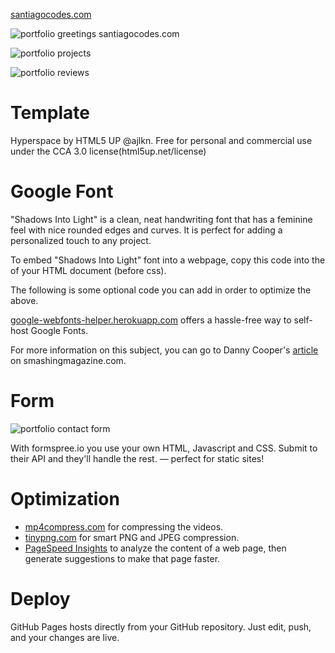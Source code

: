 [santiagocodes.com](https://santiagocodes.com/)

![portfolio greetings santiagocodes.com](https://i.postimg.cc/VNH0TQyq/portfolio-p1.png)

![portfolio projects](https://i.postimg.cc/Ss2YbTqw/portfolio-p2.png)

![portfolio reviews](https://i.postimg.cc/8PVJxmY0/portfolio-p3.png)

# Template

Hyperspace by HTML5 UP @ajlkn. Free for personal and commercial use under the CCA 3.0 license(html5up.net/license)

# Google Font

"Shadows Into Light" is a clean, neat handwriting font that has a feminine feel with nice rounded edges and curves. It is perfect for adding a personalized touch to any project.

To embed "Shadows Into Light" font into a webpage, copy this code into the <head> of your HTML document (before css).

<link href="https://fonts.googleapis.com/css?family=Shadows+Into+Light&display=swap" rel="stylesheet">

The following is some optional code you can add in order to optimize the above.

<link rel="dns-prefetch" href="//fonts.googleapis.com" />
<link rel="preconnect" href="https://fonts.gstatic.com/" crossorigin />

[google-webfonts-helper.herokuapp.com](https://google-webfonts-helper.herokuapp.com/fonts/shadows-into-light?subsets=latin) offers a hassle-free way to self-host Google Fonts.

For more information on this subject, you can go to Danny Cooper's [article](https://www.smashingmagazine.com/2019/06/optimizing-google-fonts-performance/) on smashingmagazine.com.

# Form

![portfolio contact form](https://i.postimg.cc/GmLBmhdP/portfolio-p4.png)

With formspree.io you use your own HTML, Javascript and CSS. Submit to their API and they'll handle the rest. — perfect for static sites!

# Optimization

-  [mp4compress.com](https://www.mp4compress.com/) for compressing the videos.
-  [tinypng.com](https://tinypng.com/) for smart PNG and JPEG compression.
-  [PageSpeed Insights](https://developers.google.com/speed/pagespeed/insights/?hl=en) to analyze the content of a web page, then generate suggestions to make that page faster.

# Deploy

GitHub Pages hosts directly from your GitHub repository. Just edit, push, and your changes are live.
